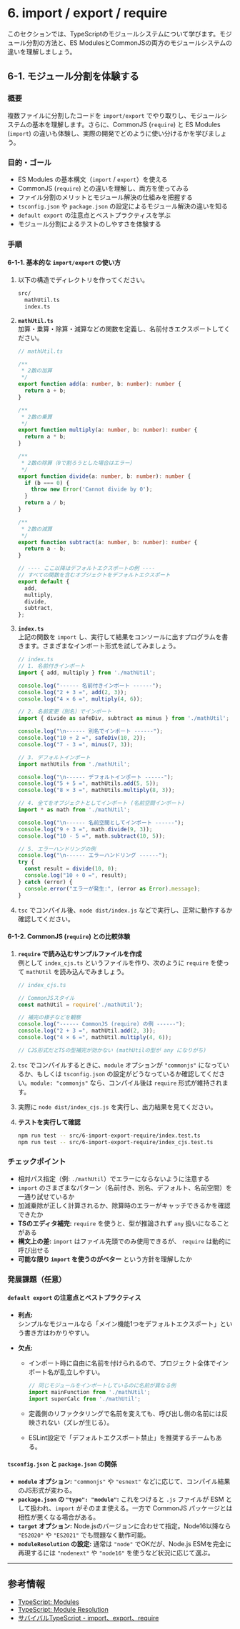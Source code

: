 # 6. import / export / require

このセクションでは、TypeScriptのモジュールシステムについて学びます。モジュール分割の方法と、ES ModulesとCommonJSの両方のモジュールシステムの違いを理解しましょう。

## 6-1. モジュール分割を体験する

### 概要

複数ファイルに分割したコードを `import/export` でやり取りし、モジュールシステムの基本を理解します。さらに、CommonJS (`require`) と ES Modules (`import`) の違いも体験し、実際の開発でどのように使い分けるかを学びましょう。

### 目的・ゴール

- ES Modules の基本構文（`import` / `export`）を使える
- CommonJS (`require`) との違いを理解し、両方を使ってみる
- ファイル分割のメリットとモジュール解決の仕組みを把握する
- `tsconfig.json` や `package.json` の設定によるモジュール解決の違いを知る
- `default export` の注意点とベストプラクティスを学ぶ
- モジュール分割によるテストのしやすさを体験する

### 手順

#### 6-1-1. 基本的な `import/export` の使い方

1. 以下の構造でディレクトリを作ってください。

   ```txt
   src/
     mathUtil.ts
     index.ts
   ```

2. **`mathUtil.ts`**  
   加算・乗算・除算・減算などの関数を定義し、名前付きエクスポートしてください。

   ```ts
   // mathUtil.ts

   /**
    * 2数の加算
    */
   export function add(a: number, b: number): number {
     return a + b;
   }

   /**
    * 2数の乗算
    */
   export function multiply(a: number, b: number): number {
     return a * b;
   }

   /**
    * 2数の除算（0で割ろうとした場合はエラー）
    */
   export function divide(a: number, b: number): number {
     if (b === 0) {
       throw new Error('Cannot divide by 0');
     }
     return a / b;
   }

   /**
    * 2数の減算
    */
   export function subtract(a: number, b: number): number {
     return a - b;
   }

   // ---- ここ以降はデフォルトエクスポートの例 ----
   // すべての関数を含むオブジェクトをデフォルトエクスポート
   export default {
     add,
     multiply,
     divide,
     subtract,
   };
   ```

3. **`index.ts`**  
   上記の関数を `import` し、実行して結果をコンソールに出すプログラムを書きます。さまざまなインポート形式を試してみましょう。

   ```ts
   // index.ts
   // 1. 名前付きインポート
   import { add, multiply } from './mathUtil';

   console.log("------ 名前付きインポート ------");
   console.log("2 + 3 =", add(2, 3));
   console.log("4 × 6 =", multiply(4, 6));

   // 2. 名前変更（別名）でインポート
   import { divide as safeDiv, subtract as minus } from './mathUtil';

   console.log("\n------ 別名でインポート ------");
   console.log("10 ÷ 2 =", safeDiv(10, 2));
   console.log("7 - 3 =", minus(7, 3));

   // 3. デフォルトインポート
   import mathUtils from './mathUtil';

   console.log("\n------ デフォルトインポート ------");
   console.log("5 + 5 =", mathUtils.add(5, 5));
   console.log("8 × 3 =", mathUtils.multiply(8, 3));

   // 4. 全てをオブジェクトとしてインポート (名前空間インポート)
   import * as math from './mathUtil';

   console.log("\n------ 名前空間としてインポート ------");
   console.log("9 ÷ 3 =", math.divide(9, 3));
   console.log("10 - 5 =", math.subtract(10, 5));

   // 5. エラーハンドリングの例
   console.log("\n------ エラーハンドリング ------");
   try {
     const result = divide(10, 0);
     console.log("10 ÷ 0 =", result);
   } catch (error) {
     console.error("エラーが発生:", (error as Error).message);
   }
   ```

4. `tsc` でコンパイル後、`node dist/index.js` などで実行し、正常に動作するか確認してください。

#### 6-1-2. CommonJS (`require`) との比較体験

1. **`require` で読み込むサンプルファイルを作成**  
   例として `index_cjs.ts` というファイルを作り、次のように `require` を使って `mathUtil` を読み込んでみましょう。

   ```ts
   // index_cjs.ts

   // CommonJSスタイル
   const mathUtil = require('./mathUtil');

   // 補完の様子などを観察
   console.log("------ CommonJS (require) の例 ------");
   console.log("2 + 3 =", mathUtil.add(2, 3));
   console.log("4 × 6 =", mathUtil.multiply(4, 6));

   // CJS形式だとTSの型補完が効かない (mathUtilの型が any になりがち)
   ```

2. `tsc` でコンパイルするときに、`module` オプションが `"commonjs"` になっているか、もしくは `tsconfig.json` の設定がどうなっているか確認してください。`module: "commonjs"` なら、コンパイル後は `require` 形式が維持されます。

3. 実際に `node dist/index_cjs.js` を実行し、出力結果を見てください。

5. **テストを実行して確認**
   ```bash
   npm run test -- src/6-import-export-require/index.test.ts
   npm run test -- src/6-import-export-require/index_cjs.test.ts
   ```

### チェックポイント

- 相対パス指定（例: `./mathUtil`）でエラーにならないように注意する
- `import` のさまざまなパターン（名前付き、別名、デフォルト、名前空間）を一通り試せているか
- 加減乗除が正しく計算されるか、除算時のエラーがキャッチできるかを確認できたか
- **TSのエディタ補完:** `require` を使うと、型が推論されず `any` 扱いになることがある
- **構文上の差:** `import` はファイル先頭でのみ使用できるが、 `require` は動的に呼び出せる
- **可能な限り `import` を使うのがベター** という方針を理解したか

### 発展課題（任意）

#### `default export` の注意点とベストプラクティス

- **利点:**  
  シンプルなモジュールなら「メイン機能1つをデフォルトエクスポート」という書き方はわかりやすい。

- **欠点:**  
  - インポート時に自由に名前を付けられるので、プロジェクト全体でインポート名が乱立しやすい。  

    ```ts
    // 同じモジュールをインポートしているのに名前が異なる例
    import mainFunction from './mathUtil';
    import superCalc from './mathUtil';
    ```

  - 定義側のリファクタリングで名前を変えても、呼び出し側の名前には反映されない（ズレが生じる）。  
  - ESLint設定で「デフォルトエクスポート禁止」を推奨するチームもある。

#### `tsconfig.json` と `package.json` の関係

- **`module` オプション:** `"commonjs"` や `"esnext"` などに応じて、コンパイル結果のJS形式が変わる。
- **`package.json` の `"type": "module"`:** これをつけると `.js` ファイルが ESM として扱われ、`import` がそのまま使える。一方で CommonJS パッケージとは相性が悪くなる場合がある。
- **`target` オプション:** Node.jsのバージョンに合わせて指定。Node16以降なら `"ES2020"` や `"ES2021"` でも問題なく動作可能。
- **`moduleResolution` の設定:** 通常は `"node"` でOKだが、Node.js ESMを完全に再現するには `"nodenext"` や `"node16"` を使うなど状況に応じて選ぶ。

---

## 参考情報

- [TypeScript: Modules](https://www.typescriptlang.org/docs/handbook/modules.html)
- [TypeScript: Module Resolution](https://www.typescriptlang.org/docs/handbook/module-resolution.html)
- [サバイバルTypeScript - import、export、require](https://typescriptbook.jp/reference/import-export-require)
